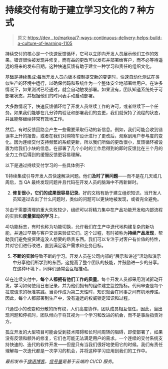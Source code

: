 # 持续交付有助于建立学习文化的 7 种方式

> 原文:[https://dev . to/markoa/7-ways-continuous-delivery-helps-build-a-culture-of-learning-1105](https://dev.to/markoa/7-ways-continuous-delivery-helps-build-a-culture-of-learning-11o5)

持续交付的核心是一个快速反馈循环，它可以立即向开发人员展示他们工作的效果。错误很快被发现并修复，而有益的更改可以发布并部署给客户，而不必等待遥远的将来的发布日期。这种快速反馈有助于建立一种学习和责任的组织文化。

基础是[持续集成](https://semaphoreci.com/community/tutorials/continuous-integration):每当开发人员向版本控制提交新的变更时，快速自动化测试在类似生产的环境中运行，以确保代码和系统作为一个整体安全地部署给用户。在许多情况下，如果测试已经通过，就会自动触发部署。如果没有，团队知道系统处于可部署状态，并根据他们的时间表手动启动部署。

大多数情况下，快速反馈循环给了开发人员继续工作的许可，或者继续下一个任务。如果我们能够在几分钟内验证和部署我们的变更，我们就保持了流程的状态，并且能够继续非常有效地工作。

然后，有时反馈回路会产生一些需要采取行动的新信息。例如，我们可能会收到错误率上升的报告，或者在我们对购物车设计进行了更改后，观察到用户参与度的变化。因为连续交付支持频繁的系统更新，所以我们所做的更改很小，反馈循环被设置为给我们小块的信息。在部署了几个小时的工作后得到的即时反馈比在三个月的全力工作后得到的缓慢反馈更容易理解。

以下是通过持续交付学习的一些具体例子:

1)持续集成引导开发人员快速解决问题。他们**及时了解问题**——而不是在几天或几周后，当 QA 最终发现问题并且代码在开发人员的脑海中不再新鲜时。

2) **修复很小，它们的成果很容易记录**。好的文档有助于建立组织知识。当开发人员知道过去出了什么问题时，类似的问题可以更快地被发现，或者完全避免。

3)由于需要清理的重大失败较少，组织可以将精力集中在产品功能开发和内部流程的实验和**度量驱动的学习**上。

4)功能标志，有时也称为功能切换，允许我们在生产中迭代地构建复杂的新功能，并通过早期与客户交谈来验证它们。这个过程，有时被称为**持续产品发现**，帮助我们避免投资建造没人想要的昂贵东西。我们可以专注于对客户有价值的特性，并对它们进行改进，直到满足客户需求和业务目标。

5) **不断的实验**导致不断的学习。开发人员在公司内部的“展示和讲述”活动和演示中分享他们所学到的东西，这提高了整个团队的技能，并鼓励进一步的分享。在这种环境下，同伴们通常会互相推动。

6)在连续交付中，**每个人都拥有他们工作的质量**。每个开发人员都采用测试驱动开发，学习如何使用日志记录，并为他们拥有的组件建立监控指标。代码审查是每个拉取请求的标准实践。当协作成为第二天性时，知识就会在同事之间有机地传递。因此，每个人都部署到生产中，没有遥远的权威锁定知识和过程。

7)通过小的改变和分散的所有权，人们高度协作，团队成员相互信任。因此，当出现问题和停机时，团队倾向于将其视为一个学习和改进的机会，而不是事后指责对方。

孤立开发的大型项目可能会受到技术障碍和长时间周转的阻碍，即使部署了，如果没有反馈和额外的修复，它们也可能无法满足用户的需求。一个连续的交付系统支持快速的、迭代的软件开发——但是只有当我们很好地使用它的时候。我们有责任理解每一次迭代都是一次学习的机会，并将这种学习应用到我们的工作中。

*最初发布于[旗语博客](https://semaphoreci.com/blog/2018/02/14/7-ways-continuous-delivery-helps-build-culture-of-learning.html)。[信号量](https://semaphoreci.com)是基于云端的 CI/CD 服务*。